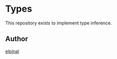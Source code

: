 # Types

This repository exists to implement type inference.

## Author

[elpinal](https://github.com/elpinal)
